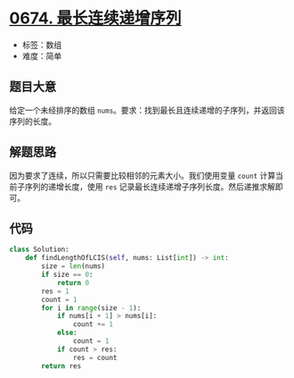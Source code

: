 # [0674. 最长连续递增序列](https://leetcode.cn/problems/longest-continuous-increasing-subsequence/)

- 标签：数组
- 难度：简单

## 题目大意

给定一个未经排序的数组 `nums`。要求：找到最长且连续递增的子序列，并返回该序列的长度。

## 解题思路

因为要求了连续，所以只需要比较相邻的元素大小。我们使用变量 `count` 计算当前子序列的递增长度，使用 `res` 记录最长连续递增子序列长度。然后递推求解即可。

## 代码

```Python
class Solution:
    def findLengthOfLCIS(self, nums: List[int]) -> int:
        size = len(nums)
        if size == 0:
            return 0
        res = 1
        count = 1
        for i in range(size - 1):
            if nums[i + 1] > nums[i]:
                count += 1
            else:
                count = 1
            if count > res:
                res = count
        return res
```

